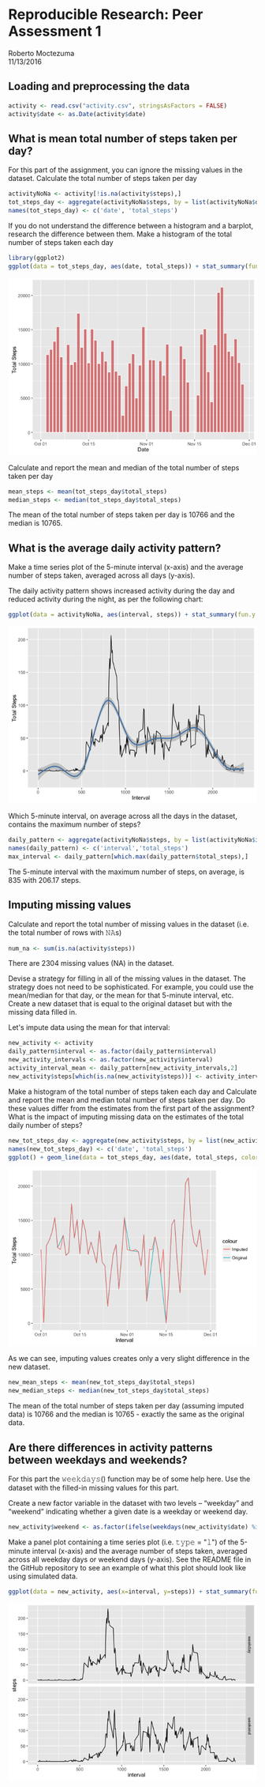 # Reproducible Research: Peer Assessment 1
Roberto Moctezuma  
11/13/2016  



## Loading and preprocessing the data

```r
activity <- read.csv("activity.csv", stringsAsFactors = FALSE)
activity$date <- as.Date(activity$date)
```

## What is mean total number of steps taken per day?
For this part of the assignment, you can ignore the missing values in the dataset.
Calculate the total number of steps taken per day


```r
activityNoNa <- activity[!is.na(activity$steps),]
tot_steps_day <- aggregate(activityNoNa$steps, by = list(activityNoNa$date), FUN = sum)
names(tot_steps_day) <- c('date', 'total_steps')
```

If you do not understand the difference between a histogram and a barplot, research the difference between them. Make a histogram of the total number of steps taken each day

```r
library(ggplot2)
ggplot(data = tot_steps_day, aes(date, total_steps)) + stat_summary(fun.y = sum, geom = 'bar', col = "white", fill = "#CC000080") + labs(x = "Date", y = "Total Steps")
```

![](PA1_template_files/figure-html/total-steps-plot-1.png)<!-- -->

Calculate and report the mean and median of the total number of steps taken per day

```r
mean_steps <- mean(tot_steps_day$total_steps)
median_steps <- median(tot_steps_day$total_steps)
```
The mean of the total number of steps taken per day is 10766 and the median is 10765.

## What is the average daily activity pattern?
Make a time series plot of the 5-minute interval (x-axis) and the average number of steps taken, averaged across all days (y-axis).

The daily activity pattern shows increased activity during the day and reduced activity during the night, as per the following chart:


```r
ggplot(data = activityNoNa, aes(interval, steps)) + stat_summary(fun.y = mean, geom = 'line', col = "black") + labs(x = "Interval", y = "Total Steps") + geom_smooth(col = "steelblue")
```

![](PA1_template_files/figure-html/daily-pattern-1.png)<!-- -->

Which 5-minute interval, on average across all the days in the dataset, contains the maximum number of steps?

```r
daily_pattern <- aggregate(activityNoNa$steps, by = list(activityNoNa$interval), FUN = mean)
names(daily_pattern) <- c('interval','total_steps')
max_interval <- daily_pattern[which.max(daily_pattern$total_steps),]
```

The 5-minute interval with the maximum number of steps, on average, is 835 with 206.17 steps.

## Imputing missing values

Calculate and report the total number of missing values in the dataset (i.e. the total number of rows with 𝙽𝙰s)


```r
num_na <- sum(is.na(activity$steps))
```

There are 2304 missing values (NA) in the dataset.

Devise a strategy for filling in all of the missing values in the dataset. The strategy does not need to be sophisticated. For example, you could use the mean/median for that day, or the mean for that 5-minute interval, etc.
Create a new dataset that is equal to the original dataset but with the missing data filled in.

Let's impute data using the mean for that interval:

```r
new_activity <- activity
daily_pattern$interval <- as.factor(daily_pattern$interval)
new_activity_intervals <- as.factor(new_activity$interval)
activity_interval_mean <- daily_pattern[new_activity_intervals,2]
new_activity$steps[which(is.na(new_activity$steps))] <- activity_interval_mean[which(is.na(new_activity$steps))]
```

Make a histogram of the total number of steps taken each day and Calculate and report the mean and median total number of steps taken per day. Do these values differ from the estimates from the first part of the assignment? What is the impact of imputing missing data on the estimates of the total daily number of steps?


```r
new_tot_steps_day <- aggregate(new_activity$steps, by = list(new_activity$date), FUN = sum)
names(new_tot_steps_day) <- c('date', 'total_steps')
ggplot() + geom_line(data = tot_steps_day, aes(date, total_steps, color = "Original")) + geom_line(data = new_tot_steps_day, aes(date, total_steps, color = "Imputed")) + xlab('Interval') + ylab('Total Steps')
```

![](PA1_template_files/figure-html/new-plot-1.png)<!-- -->

As we can see, imputing values creates only a very slight difference in the new dataset.


```r
new_mean_steps <- mean(new_tot_steps_day$total_steps)
new_median_steps <- median(new_tot_steps_day$total_steps)
```

The mean of the total number of steps taken per day (assuming imputed data) is 10766 and the median is 10765 - exactly the same as the original data.

## Are there differences in activity patterns between weekdays and weekends?

For this part the 𝚠𝚎𝚎𝚔𝚍𝚊𝚢𝚜() function may be of some help here. Use the dataset with the filled-in missing values for this part.

Create a new factor variable in the dataset with two levels – “weekday” and “weekend” indicating whether a given date is a weekday or weekend day.

```r
new_activity$weekend <- as.factor(ifelse(weekdays(new_activity$date) %in% c('Saturday','Sunday'), 'weekend', 'weekday'))
```

Make a panel plot containing a time series plot (i.e. 𝚝𝚢𝚙𝚎 = "𝚕") of the 5-minute interval (x-axis) and the average number of steps taken, averaged across all weekday days or weekend days (y-axis). See the README file in the GitHub repository to see an example of what this plot should look like using simulated data.


```r
ggplot(data = new_activity, aes(x=interval, y=steps)) + stat_summary(fun.y = mean, geom = 'line', col = 'black') + facet_grid(weekend ~.)
```

![](PA1_template_files/figure-html/weekends-plot-1.png)<!-- -->


